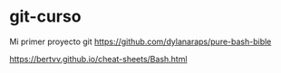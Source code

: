 # git-curso
Mi primer proyecto git
https://github.com/dylanaraps/pure-bash-bible

https://bertvv.github.io/cheat-sheets/Bash.html 
